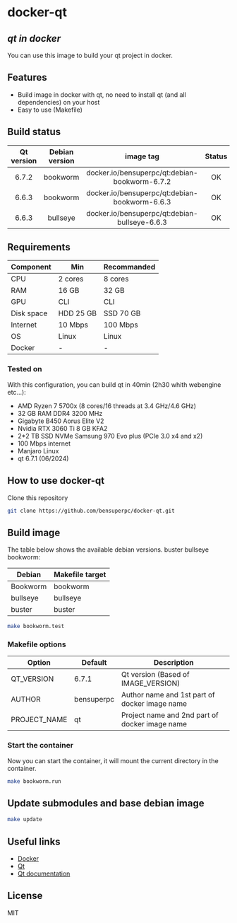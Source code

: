# docker-qt

## _qt in docker_

You can use this image to build your qt project in docker.

## Features

- Build image in docker with qt, no need to install qt (and all dependencies) on your host
- Easy to use (Makefile)

## Build status

| Qt version | Debian version | image tag | Status |
| :------: | :------: | :------: | :------: |
| 6.7.2 | bookworm | docker.io/bensuperpc/qt:debian-bookworm-6.7.2 | OK |
| 6.6.3 | bookworm | docker.io/bensuperpc/qt:debian-bookworm-6.6.3 | OK |
| 6.6.3 | bullseye | docker.io/bensuperpc/qt:debian-bullseye-6.6.3 | OK |

## Requirements

| Component | Min | Recommanded |
| ------ | ------ | ------ |
| CPU | 2 cores | 8 cores |
| RAM | 16 GB | 32 GB |
| GPU | CLI | CLI |
| Disk space | HDD 25 GB | SSD 70 GB |
| Internet | 10 Mbps | 100 Mbps |
| OS | Linux | Linux |
| Docker | - | - |

### Tested on

With this configuration, you can build qt in 40min (2h30 whith webengine etc...):

- AMD Ryzen 7 5700x (8 cores/16 threads at 3.4 GHz/4.6 GHz)
- 32 GB RAM DDR4 3200 MHz
- Gigabyte B450 Aorus Elite V2
- Nvidia RTX 3060 Ti 8 GB KFA2
- 2*2 TB SSD NVMe Samsung 970 Evo plus (PCIe 3.0 x4 and x2)
- 100 Mbps internet
- Manjaro Linux
- qt 6.7.1 (06/2024)

## How to use docker-qt

Clone this repository

```bash
git clone https://github.com/bensuperpc/docker-qt.git
```

## Build image

The table below shows the available debian versions.
buster bullseye bookworm:

| Debian | Makefile target |
| ------ | ------ |
| Bookworm | bookworm |
| bullseye | bullseye |
| buster | buster |

```bash
make bookworm.test
```

### Makefile options

| Option | Default | Description |
| ------ | ------ | ------ |
| QT_VERSION | 6.7.1 | Qt version (Based of IMAGE_VERSION) |
| AUTHOR | bensuperpc | Author name and 1st part of docker image name |
| PROJECT_NAME | qt | Project name and 2nd part of docker image name |


### Start the container

Now you can start the container, it will mount the current directory in the container.

```bash
make bookworm.run
```

## Update submodules and base debian image

```bash
make update
```

## Useful links

- [Docker](https://www.docker.com/)
- [Qt](https://www.qt.io/)
- [Qt documentation](https://doc.qt.io/)

## License

MIT
